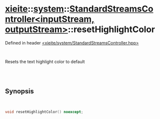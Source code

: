 # [xieite](../../xieite.md)::[system](../../system.md)::[StandardStreamsController<inputStream, outputStream>](../StandardStreamsController.md)::resetHighlightColor
Defined in header [<xieite/system/StandardStreamsController.hpp>](../../../include/xieite/system/StandardStreamsController.hpp)

<br/>

Resets the text highlight color to default

<br/><br/>

## Synopsis

<br/>

```cpp
void resetHighlightColor() noexcept;
```
